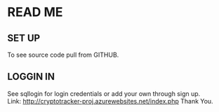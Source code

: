 # READ ME

## SET UP
To see source code pull from GITHUB.
## LOGGIN IN
See sqllogin for login credentials or add your own through sign up.<br>
Link: http://cryptotracker-proj.azurewebsites.net/index.php
Thank You.
